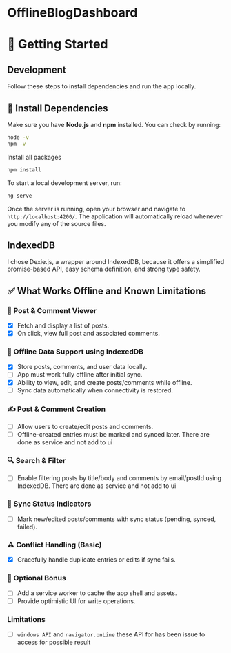 # OfflineBlogDashboard



# 🚀 Getting Started

## Development

Follow these steps to install dependencies and run the app locally.

## 🧩 Install Dependencies

Make sure you have **Node.js** and **npm** installed. You can check by running:

```bash
node -v
npm -v
```
Install all packages 

```bash
npm install
```

To start a local development server, run:

```bash
ng serve
```

Once the server is running, open your browser and navigate to `http://localhost:4200/`. The application will automatically reload whenever you modify any of the source files.


## IndexedDB 
I chose Dexie.js, a wrapper around IndexedDB, because it offers a simplified promise-based API, easy schema definition, and strong type safety.

## ✅ What Works Offline and Known Limitations

### 📄 Post & Comment Viewer
- [x] Fetch and display a list of posts.
- [x] On click, view full post and associated comments.

### 💾 Offline Data Support using IndexedDB
- [x] Store posts, comments, and user data locally.
- [ ] App must work fully offline after initial sync.
- [x] Ability to view, edit, and create posts/comments while offline.
- [ ] Sync data automatically when connectivity is restored.

### ✍️ Post & Comment Creation
- [ ] Allow users to create/edit posts and comments.
- [ ] Offline-created entries must be marked and synced later.
There are done as service and not add to ui

### 🔍 Search & Filter
- [ ] Enable filtering posts by title/body and comments by email/postId using IndexedDB.
There are done as service and not add to ui

### 🔄 Sync Status Indicators
- [ ] Mark new/edited posts/comments with sync status (pending, synced, failed).

### ⚠️ Conflict Handling (Basic)
- [x] Gracefully handle duplicate entries or edits if sync fails.

### 🌟 Optional Bonus
- [ ] Add a service worker to cache the app shell and assets.
- [ ] Provide optimistic UI for write operations.

### Limitations 
- [ ] `windows API` and `navigator.onLine`  these API for has been issue to access for possible result 
